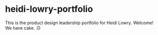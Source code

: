 # heidi-lowry-portfolio
This is the product design leadership portfolio for Heidi Lowry. Welcome! We have cake. :D
